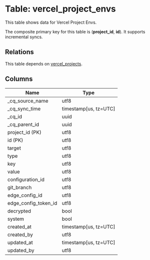 # Table: vercel_project_envs

This table shows data for Vercel Project Envs.

The composite primary key for this table is (**project_id**, **id**).
It supports incremental syncs.
## Relations

This table depends on [vercel_projects](vercel_projects).

## Columns

| Name          | Type          |
| ------------- | ------------- |
|_cq_source_name|utf8|
|_cq_sync_time|timestamp[us, tz=UTC]|
|_cq_id|uuid|
|_cq_parent_id|uuid|
|project_id (PK)|utf8|
|id (PK)|utf8|
|target|utf8|
|type|utf8|
|key|utf8|
|value|utf8|
|configuration_id|utf8|
|git_branch|utf8|
|edge_config_id|utf8|
|edge_config_token_id|utf8|
|decrypted|bool|
|system|bool|
|created_at|timestamp[us, tz=UTC]|
|created_by|utf8|
|updated_at|timestamp[us, tz=UTC]|
|updated_by|utf8|